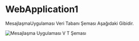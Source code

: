 # WebApplication1
MesajlaşmaUygulaması 
Veri Tabanı Şeması Aşağıdaki Gibidir.

![Mesajlaşma Uygulaması V T  Şeması](https://github.com/gulaysegul/WebApplication1/assets/123340267/926f1f54-b9ad-4571-a86d-f165ee8ecce0)
